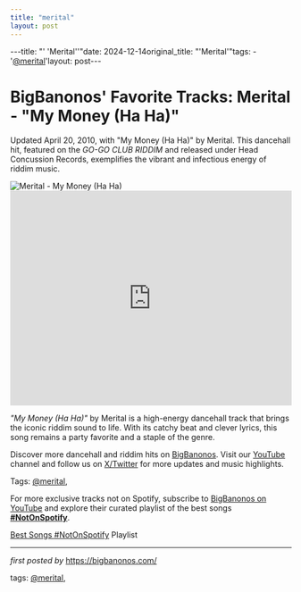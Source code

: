 ```yaml
---
title: "merital"
layout: post
---
```

---title: "' 'Merital''"date: 2024-12-14original_title: "'Merital'"tags:  - '[@merital](/tags/merital/)'layout: post---<!-- Post Title --><h1 >BigBanonos' Favorite Tracks: Merital - "My Money (Ha Ha)"</h1> <!-- Introductory Text --><p >Updated April 20, 2010, with "My Money (Ha Ha)" by Merital. This dancehall hit, featured on the <em>GO-GO CLUB RIDDIM</em> and released under Head Concussion Records, exemplifies the vibrant and infectious energy of riddim music.</p> <!-- Featured Image --><div > <img src="https://images.genius.com/d7772ef432bbff44a195f87b08f377e9.480x360x1.jpg" alt="Merital - My Money (Ha Ha)" /></div> <!-- YouTube Video Embed --><div > <iframe width="100%" height="385" src="https://www.youtube.com/embed/5k77fNZfXy0" title="MERITAL FAMILY & VYBZ KARTEL - MY MONEY [HA HA]" frameborder="0" allow="accelerometer; autoplay; clipboard-write; encrypted-media; gyroscope; picture-in-picture; web-share" referrerpolicy="strict-origin-when-cross-origin" allowfullscreen></iframe></div> <!-- Song Information --><div > <p><em>"My Money (Ha Ha)"</em> by Merital is a high-energy dancehall track that brings the iconic riddim sound to life. With its catchy beat and clever lyrics, this song remains a party favorite and a staple of the genre.</p></div> <!-- Footer Links --><div > <p>Discover more dancehall and riddim hits on <a href="https://bigbanonos.com/" target="_blank">BigBanonos</a>. Visit our <a href="https://www.youtube.com/[@BigBanonos](/tags/BigBanonos/)" target="_blank">YouTube</a> channel and follow us on <a href="https://x.com/bigbanonos" target="_blank">X/Twitter</a> for more updates and music highlights.</p></div> <!-- Tags --><p >Tags: [@merital](/tags/merital/),</p><!--Subscribe and Playlist Links--><div>    <p>For more exclusive tracks not on Spotify, subscribe to <a href="https://www.youtube.com/[@BigBanonos](/tags/BigBanonos/)" target="_blank">BigBanonos on YouTube</a> and explore their curated playlist of the best songs <strong>[#NotOnSpotify](/tags/NotOnSpotify/)</strong>.</p>    <p><a href="https://www.youtube.com/playlist?list=PLtuNtuTatqI0kFahUCbtbfenC_ET5O_tr" target="_blank">Best Songs [#NotOnSpotify](/tags/NotOnSpotify/) Playlist<br /></a></p></div><hr /><p><em>first posted by</em> <a href="https://bigbanonos.com/" rel="noopener" target="_new">https://bigbanonos.com/</a></p><p>tags: [@merital](/tags/merital/),</p>